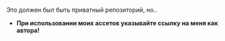Это должен был быть приватный репозиторий, но.. 

- **При использовании моих ассетов указывайте ссылку на меня как автора!**
